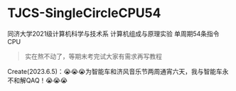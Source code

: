 # TJCS-SingleCircleCPU54
同济大学2021级计算机科学与技术系 计算机组成与原理实验 单周期54条指令CPU
> 实在熬不动了，等期末考完试大家有需求再写教程



Create(2023.6.5)：😭😭😭为智能车和济风音乐节两周通宵六天，我与智能车永不和解QAQ！😭😭😭
